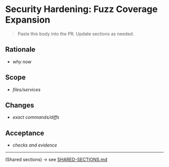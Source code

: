# Security Hardening: Fuzz Coverage Expansion

> Paste this body into the PR. Update sections as needed.

## Rationale

- _why now_

## Scope

- _files/services_

## Changes

- _exact commands/diffs_

## Acceptance

- _checks and evidence_

---

(Shared sections) → see [SHARED-SECTIONS.md](./SHARED-SECTIONS.md)
